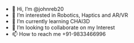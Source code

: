 - 👋 Hi, I’m @johnreb20
- 👀 I’m interested in Robotics, Haptics and AR/VR
- 🌱 I’m currently learning CHAI3D
- 💞️ I’m looking to collaborate on my Interest
- 📫 How to reach me +91-9833466996

<!---
johnreb20/johnreb20 is a ✨ special ✨ repository because its `README.md` (this file) appears on your GitHub profile.
You can click the Preview link to take a look at your changes.
--->
